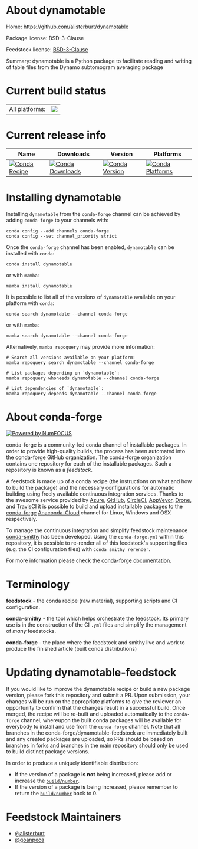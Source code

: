 About dynamotable
=================

Home: https://github.com/alisterburt/dynamotable

Package license: BSD-3-Clause

Feedstock license: [BSD-3-Clause](https://github.com/conda-forge/dynamotable-feedstock/blob/main/LICENSE.txt)

Summary: dynamotable is a Python package to facilitate reading and writing of table files from the Dynamo subtomogram averaging package

Current build status
====================


<table><tr><td>All platforms:</td>
    <td>
      <a href="https://dev.azure.com/conda-forge/feedstock-builds/_build/latest?definitionId=16458&branchName=main">
        <img src="https://dev.azure.com/conda-forge/feedstock-builds/_apis/build/status/dynamotable-feedstock?branchName=main">
      </a>
    </td>
  </tr>
</table>

Current release info
====================

| Name | Downloads | Version | Platforms |
| --- | --- | --- | --- |
| [![Conda Recipe](https://img.shields.io/badge/recipe-dynamotable-green.svg)](https://anaconda.org/conda-forge/dynamotable) | [![Conda Downloads](https://img.shields.io/conda/dn/conda-forge/dynamotable.svg)](https://anaconda.org/conda-forge/dynamotable) | [![Conda Version](https://img.shields.io/conda/vn/conda-forge/dynamotable.svg)](https://anaconda.org/conda-forge/dynamotable) | [![Conda Platforms](https://img.shields.io/conda/pn/conda-forge/dynamotable.svg)](https://anaconda.org/conda-forge/dynamotable) |

Installing dynamotable
======================

Installing `dynamotable` from the `conda-forge` channel can be achieved by adding `conda-forge` to your channels with:

```
conda config --add channels conda-forge
conda config --set channel_priority strict
```

Once the `conda-forge` channel has been enabled, `dynamotable` can be installed with `conda`:

```
conda install dynamotable
```

or with `mamba`:

```
mamba install dynamotable
```

It is possible to list all of the versions of `dynamotable` available on your platform with `conda`:

```
conda search dynamotable --channel conda-forge
```

or with `mamba`:

```
mamba search dynamotable --channel conda-forge
```

Alternatively, `mamba repoquery` may provide more information:

```
# Search all versions available on your platform:
mamba repoquery search dynamotable --channel conda-forge

# List packages depending on `dynamotable`:
mamba repoquery whoneeds dynamotable --channel conda-forge

# List dependencies of `dynamotable`:
mamba repoquery depends dynamotable --channel conda-forge
```


About conda-forge
=================

[![Powered by
NumFOCUS](https://img.shields.io/badge/powered%20by-NumFOCUS-orange.svg?style=flat&colorA=E1523D&colorB=007D8A)](https://numfocus.org)

conda-forge is a community-led conda channel of installable packages.
In order to provide high-quality builds, the process has been automated into the
conda-forge GitHub organization. The conda-forge organization contains one repository
for each of the installable packages. Such a repository is known as a *feedstock*.

A feedstock is made up of a conda recipe (the instructions on what and how to build
the package) and the necessary configurations for automatic building using freely
available continuous integration services. Thanks to the awesome service provided by
[Azure](https://azure.microsoft.com/en-us/services/devops/), [GitHub](https://github.com/),
[CircleCI](https://circleci.com/), [AppVeyor](https://www.appveyor.com/),
[Drone](https://cloud.drone.io/welcome), and [TravisCI](https://travis-ci.com/)
it is possible to build and upload installable packages to the
[conda-forge](https://anaconda.org/conda-forge) [Anaconda-Cloud](https://anaconda.org/)
channel for Linux, Windows and OSX respectively.

To manage the continuous integration and simplify feedstock maintenance
[conda-smithy](https://github.com/conda-forge/conda-smithy) has been developed.
Using the ``conda-forge.yml`` within this repository, it is possible to re-render all of
this feedstock's supporting files (e.g. the CI configuration files) with ``conda smithy rerender``.

For more information please check the [conda-forge documentation](https://conda-forge.org/docs/).

Terminology
===========

**feedstock** - the conda recipe (raw material), supporting scripts and CI configuration.

**conda-smithy** - the tool which helps orchestrate the feedstock.
                   Its primary use is in the construction of the CI ``.yml`` files
                   and simplify the management of *many* feedstocks.

**conda-forge** - the place where the feedstock and smithy live and work to
                  produce the finished article (built conda distributions)


Updating dynamotable-feedstock
==============================

If you would like to improve the dynamotable recipe or build a new
package version, please fork this repository and submit a PR. Upon submission,
your changes will be run on the appropriate platforms to give the reviewer an
opportunity to confirm that the changes result in a successful build. Once
merged, the recipe will be re-built and uploaded automatically to the
`conda-forge` channel, whereupon the built conda packages will be available for
everybody to install and use from the `conda-forge` channel.
Note that all branches in the conda-forge/dynamotable-feedstock are
immediately built and any created packages are uploaded, so PRs should be based
on branches in forks and branches in the main repository should only be used to
build distinct package versions.

In order to produce a uniquely identifiable distribution:
 * If the version of a package **is not** being increased, please add or increase
   the [``build/number``](https://docs.conda.io/projects/conda-build/en/latest/resources/define-metadata.html#build-number-and-string).
 * If the version of a package **is** being increased, please remember to return
   the [``build/number``](https://docs.conda.io/projects/conda-build/en/latest/resources/define-metadata.html#build-number-and-string)
   back to 0.

Feedstock Maintainers
=====================

* [@alisterburt](https://github.com/alisterburt/)
* [@goanpeca](https://github.com/goanpeca/)

